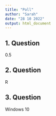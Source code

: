 ```yaml
---
title: "Poll"
author: "Sarah"
date: "28 10 2022"
output: html_document
---
```


## 1. Question

0.5

## 2. Question

R

## 3. Question

Windows 10

